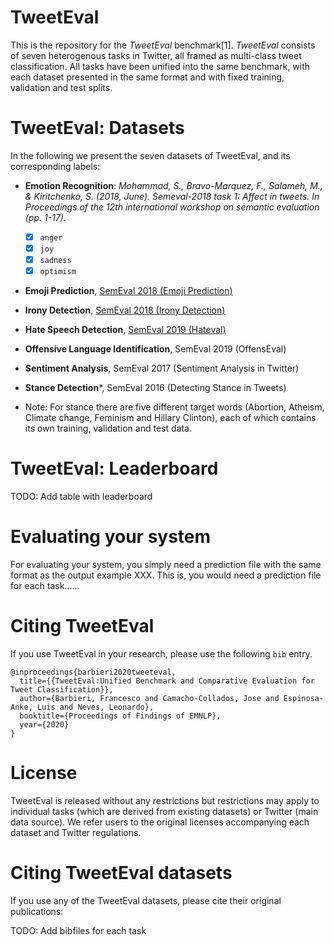 # TweetEval
This is the repository for the _TweetEval_ benchmark[1]. _TweetEval_ consists of seven heterogenous tasks in Twitter, all framed as multi-class tweet classification. All tasks have been unified into the same benchmark, with each dataset presented in the same format and with fixed training, validation and test splits.

# TweetEval: Datasets

In the following we present the seven datasets of TweetEval, and its corresponding labels:

- **Emotion Recognition**: _Mohammad, S., Bravo-Marquez, F., Salameh, M., & Kiritchenko, S. (2018, June). Semeval-2018 task 1: Affect in tweets. In Proceedings of the 12th international workshop on semantic evaluation (pp. 1-17)._

  - [x] `anger`
  - [x] `joy`
  - [x] `sadness`
  - [x] `optimism`

- **Emoji Prediction**, [SemEval 2018 (Emoji Prediction)](https://www.aclweb.org/anthology/S18-1003.pdf)

- **Irony Detection**, [SemEval 2018 (Irony Detection)](https://www.aclweb.org/anthology/S18-1005.pdf)

- **Hate Speech Detection**, [SemEval 2019 (Hateval)](https://www.aclweb.org/anthology/S19-2007.pdf)

- **Offensive Language Identification**, SemEval 2019 (OffensEval)

- **Sentiment Analysis**, SemEval 2017 (Sentiment Analysis in Twitter)

- **Stance Detection***, SemEval 2016 (Detecting Stance in Tweets)

* Note: For stance there are five different target words (Abortion, Atheism, Climate change, Feminism and Hillary Clinton), each of which contains its own training, validation and test data.

# TweetEval: Leaderboard

TODO: Add table with leaderboard



# Evaluating your system

For evaluating your system, you simply need a prediction file with the same format as the output example XXX. This is, you would need a prediction file for each task......

# Citing TweetEval

If you use TweetEval in your research, please use the following `bib` entry.

```
@inproceedings{barbieri2020tweeteval,
  title={{TweetEval:Unified Benchmark and Comparative Evaluation for Tweet Classification}},
  author={Barbieri, Francesco and Camacho-Collados, Jose and Espinosa-Anke, Luis and Neves, Leonardo},
  booktitle={Proceedings of Findings of EMNLP},
  year={2020}
}
```
# License

TweetEval is released without any restrictions but restrictions may apply to individual tasks (which are derived from existing datasets) or Twitter (main data source). We refer users to the original licenses accompanying each dataset and Twitter regulations.


# Citing TweetEval datasets

If you use any of the TweetEval datasets, please cite their original publications:

TODO: Add bibfiles for each task
